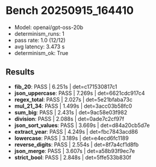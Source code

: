 # Bench 20250915_164410
- Model: openai/gpt-oss-20b
- determinism_runs: 1
- pass rate: 1.0 (12/12)
- avg latency: 3.473 s
- determinism_ok: True

## Results
- **fib_20**: PASS | 6.251s | det=c171530817c1
- **json_uppercase**: PASS | 7.269s | det=6621cdc917c4
- **regex_total**: PASS | 2.027s | det=5e21bfaba73c
- **mul_21_34**: PASS | 1.499s | det=3acc03b58fc0
- **sum_big**: PASS | 2.431s | det=9ac58e03f982
- **division**: PASS | 2.088s | det=0ade7c2cf97f
- **json_sort_values**: PASS | 3.669s | det=d84a20cb5d7e
- **extract_year**: PASS | 4.249s | det=fbc7843acd86
- **lowercase**: PASS | 3.189s | det=e4ecd6fc1189
- **reverse_digits**: PASS | 2.554s | det=8f7a4cf1d8fb
- **json_merge**: PASS | 3.607s | det=a58b93f9ec7e
- **strict_bool**: PASS | 2.848s | det=5ffe533b830f